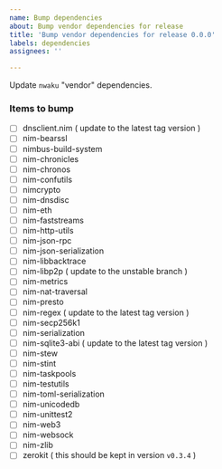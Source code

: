 ```yaml
---
name: Bump dependencies
about: Bump vendor dependencies for release
title: 'Bump vendor dependencies for release 0.0.0'
labels: dependencies
assignees: ''

---
```


<!-- Add appropriate release number to title! -->

Update `nwaku` "vendor" dependencies.

### Items to bump
- [ ] dnsclient.nim ( update to the latest tag version )
- [ ] nim-bearssl
- [ ] nimbus-build-system
- [ ] nim-chronicles
- [ ] nim-chronos
- [ ] nim-confutils
- [ ] nimcrypto
- [ ] nim-dnsdisc
- [ ] nim-eth
- [ ] nim-faststreams
- [ ] nim-http-utils
- [ ] nim-json-rpc
- [ ] nim-json-serialization
- [ ] nim-libbacktrace
- [ ] nim-libp2p ( update to the unstable branch )
- [ ] nim-metrics
- [ ] nim-nat-traversal
- [ ] nim-presto
- [ ] nim-regex ( update to the latest tag version )
- [ ] nim-secp256k1
- [ ] nim-serialization
- [ ] nim-sqlite3-abi ( update to the latest tag version )
- [ ] nim-stew
- [ ] nim-stint
- [ ] nim-taskpools
- [ ] nim-testutils
- [ ] nim-toml-serialization
- [ ] nim-unicodedb
- [ ] nim-unittest2
- [ ] nim-web3
- [ ] nim-websock
- [ ] nim-zlib
- [ ] zerokit ( this should be kept in version `v0.3.4` )
